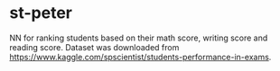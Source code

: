 # st-peter

NN for ranking students based on their math score, writing score and reading score.
Dataset was downloaded from https://www.kaggle.com/spscientist/students-performance-in-exams.
